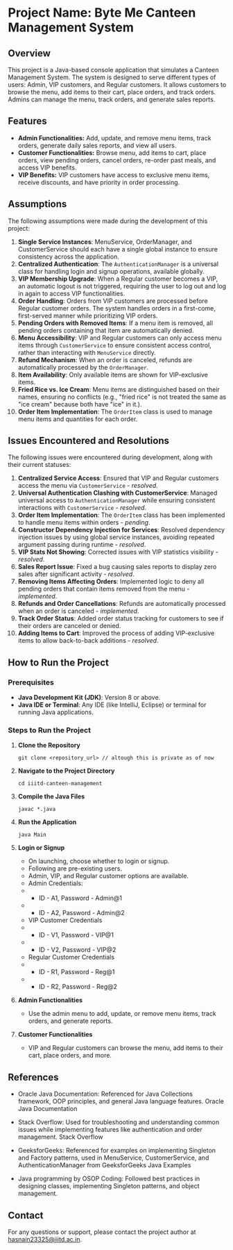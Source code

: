 # Project Name: Byte Me Canteen Management System

## Overview
This project is a Java-based console application that simulates a Canteen Management System. The system is designed to serve different types of users: Admin, VIP customers, and Regular customers. It allows customers to browse the menu, add items to their cart, place orders, and track orders. Admins can manage the menu, track orders, and generate sales reports.

## Features
- **Admin Functionalities:** Add, update, and remove menu items, track orders, generate daily sales reports, and view all users.
- **Customer Functionalities:** Browse menu, add items to cart, place orders, view pending orders, cancel orders, re-order past meals, and access VIP benefits.
- **VIP Benefits:** VIP customers have access to exclusive menu items, receive discounts, and have priority in order processing.

## Assumptions
The following assumptions were made during the development of this project:
1. **Single Service Instances**: MenuService, OrderManager, and CustomerService should each have a single global instance to ensure consistency across the application.
2. **Centralized Authentication**: The `AuthenticationManager` is a universal class for handling login and signup operations, available globally.
3. **VIP Membership Upgrade**: When a Regular customer becomes a VIP, an automatic logout is not triggered, requiring the user to log out and log in again to access VIP functionalities.
4. **Order Handling**: Orders from VIP customers are processed before Regular customer orders. The system handles orders in a first-come, first-served manner while prioritizing VIP orders.
5. **Pending Orders with Removed Items**: If a menu item is removed, all pending orders containing that item are automatically denied.
6. **Menu Accessibility**: VIP and Regular customers can only access menu items through `CustomerService` to ensure consistent access control, rather than interacting with `MenuService` directly.
7. **Refund Mechanism**: When an order is canceled, refunds are automatically processed by the `OrderManager`.
8. **Item Availability**: Only available items are shown for VIP-exclusive items.
9. **Fried Rice vs. Ice Cream**: Menu items are distinguished based on their names, ensuring no conflicts (e.g., "fried rice" is not treated the same as "ice cream" because both have "ice" in it.).
10. **Order Item Implementation**: The `OrderItem` class is used to manage menu items and quantities for each order.

## Issues Encountered and Resolutions
The following issues were encountered during development, along with their current statuses:
1. **Centralized Service Access**: Ensured that VIP and Regular customers access the menu via `CustomerService` - *resolved*.
2. **Universal Authentication Clashing with CustomerService**: Managed universal access to `AuthenticationManager` while ensuring consistent interactions with `CustomerService` - *resolved*.
3. **Order Item Implementation**: The `OrderItem` class has been implemented to handle menu items within orders - *pending*.
4. **Constructor Dependency Injection for Services**: Resolved dependency injection issues by using global service instances, avoiding repeated argument passing during runtime - *resolved*.
5. **VIP Stats Not Showing**: Corrected issues with VIP statistics visibility - *resolved*.
6. **Sales Report Issue**: Fixed a bug causing sales reports to display zero sales after significant activity - *resolved*.
7. **Removing Items Affecting Orders**: Implemented logic to deny all pending orders that contain items removed from the menu - *implemented*.
8. **Refunds and Order Cancellations**: Refunds are automatically processed when an order is canceled - *implemented*.
9. **Track Order Status**: Added order status tracking for customers to see if their orders are canceled or denied.
10. **Adding Items to Cart**: Improved the process of adding VIP-exclusive items to allow back-to-back additions - *resolved*.

## How to Run the Project
### Prerequisites
- **Java Development Kit (JDK)**: Version 8 or above.
- **Java IDE or Terminal**: Any IDE (like IntelliJ, Eclipse) or terminal for running Java applications.

### Steps to Run the Project
1. **Clone the Repository**
   ```
   git clone <repository_url> // altough this is private as of now
   ```
2. **Navigate to the Project Directory**
   ```
   cd iiitd-canteen-management
   ```
3. **Compile the Java Files**
   ```
   javac *.java
   ```
4. **Run the Application**
   ```
   java Main
   ```
5. **Login or Signup**
    - On launching, choose whether to login or signup.
    - Following are pre-existing users.
    - Admin, VIP, and Regular customer options are available.
    - Admin Credentials:
    - - ID - A1, Password - Admin@1
    - - ID - A2, Password - Admin@2
    - VIP Customer Credentials
    - - ID - V1, Password - VIP@1
    - - ID - V2, Password - VIP@2
    - Regular Customer Credentials
    - - ID - R1, Password - Reg@1
    - - ID - R2, Password - Reg@2

6. **Admin Functionalities**
    - Use the admin menu to add, update, or remove menu items, track orders, and generate reports.

7. **Customer Functionalities**
    - VIP and Regular customers can browse the menu, add items to their cart, place orders, and more.

## References

- Oracle Java Documentation: Referenced for Java Collections framework, OOP principles, and general Java language features. Oracle Java Documentation

- Stack Overflow: Used for troubleshooting and understanding common issues while implementing features like authentication and order management. Stack Overflow

- GeeksforGeeks: Referenced for examples on implementing Singleton and Factory patterns, used in MenuService, CustomerService, and AuthenticationManager from GeeksforGeeks Java Examples

- Java programming by OSOP Coding: Followed best practices in designing classes, implementing Singleton patterns, and object management.

## Contact
For any questions or support, please contact the project author at [hasnain23325@iiitd.ac.in]().

